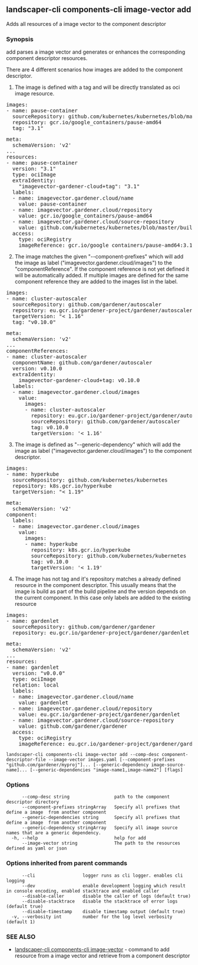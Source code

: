 ## landscaper-cli components-cli image-vector add

Adds all resources of a image vector to the component descriptor

### Synopsis


add parses a image vector and generates or enhances the corresponding component descriptor resources.

There are 4 different scenarios how images are added to the component descriptor.
1. The image is defined with a tag and will be directly translated as oci image resource.

<pre>
images:
- name: pause-container
  sourceRepository: github.com/kubernetes/kubernetes/blob/master/build/pause/Dockerfile
  repository: gcr.io/google_containers/pause-amd64
  tag: "3.1"
</pre>

<pre>
meta:
  schemaVersion: 'v2'
...
resources:
- name: pause-container
  version: "3.1"
  type: ociImage
  extraIdentity:
    "imagevector-gardener-cloud+tag": "3.1"
  labels:
  - name: imagevector.gardener.cloud/name
    value: pause-container
  - name: imagevector.gardener.cloud/repository
    value: gcr.io/google_containers/pause-amd64
  - name: imagevector.gardener.cloud/source-repository
    value: github.com/kubernetes/kubernetes/blob/master/build/pause/Dockerfile
  access:
    type: ociRegistry
    imageReference: gcr.io/google_containers/pause-amd64:3.1
</pre>

2. The image matches the given "--component-prefixes" which will add the image as label ("imagevector.gardener.cloud/images") to the "componentReference".
If the component reference is not yet defined it will be automatically added.
If multiple images are defined for the same component reference they are added to the images list in the label.

<pre>
images:
- name: cluster-autoscaler
  sourceRepository: github.com/gardener/autoscaler
  repository: eu.gcr.io/gardener-project/gardener/autoscaler/cluster-autoscaler
  targetVersion: "< 1.16"
  tag: "v0.10.0"
</pre>

<pre>
meta:
  schemaVersion: 'v2'
...
componentReferences:
- name: cluster-autoscaler
  componentName: github.com/gardener/autoscaler
  version: v0.10.0
  extraIdentity:
    imagevector-gardener-cloud+tag: v0.10.0
  labels:
  - name: imagevector.gardener.cloud/images
    value:
	  images:
	  - name: cluster-autoscaler
	    repository: eu.gcr.io/gardener-project/gardener/autoscaler/cluster-autoscaler
	    sourceRepository: github.com/gardener/autoscaler
	    tag: v0.10.0
	    targetVersion: '< 1.16'
</pre>

3. The image is defined as "--generic-dependency" which will add the image as label ("imagevector.gardener.cloud/images") to the component descriptor. 

<pre>
images:
- name: hyperkube
  sourceRepository: github.com/kubernetes/kubernetes
  repository: k8s.gcr.io/hyperkube
  targetVersion: "< 1.19"
</pre>

<pre>
meta:
  schemaVersion: 'v2'
component:
  labels:
  - name: imagevector.gardener.cloud/images
    value:
	  images:
	  - name: hyperkube
	    repository: k8s.gcr.io/hyperkube
	    sourceRepository: github.com/kubernetes/kubernetes
	    tag: v0.10.0
	    targetVersion: '< 1.19'
</pre>

4. The image has not tag and it's repository matches a already defined resource in the component descriptor.
This usually means that the image is build as part of the build pipeline and the version depends on the current component.
In this case only labels are added to the existing resource

<pre>
images:
- name: gardenlet
  sourceRepository: github.com/gardener/gardener
  repository: eu.gcr.io/gardener-project/gardener/gardenlet
</pre>

<pre>
meta:
  schemaVersion: 'v2'
...
resources:
- name: gardenlet
  version: "v0.0.0"
  type: ociImage
  relation: local
  labels:
  - name: imagevector.gardener.cloud/name
    value: gardenlet
  - name: imagevector.gardener.cloud/repository
    value: eu.gcr.io/gardener-project/gardener/gardenlet
  - name: imagevector.gardener.cloud/source-repository
    value: github.com/gardener/gardener
  access:
    type: ociRegistry
    imageReference: eu.gcr.io/gardener-project/gardener/gardenlet:v0.0.0
</pre>



```
landscaper-cli components-cli image-vector add --comp-desc component-descriptor-file --image-vector images.yaml [--component-prefixes "github.com/gardener/myproj"]... [--generic-dependency image-source-name]... [--generic-dependencies "image-name1,image-name2"] [flags]
```

### Options

```
      --comp-desc string                 path to the component descriptor directory
      --component-prefixes stringArray   Specify all prefixes that define a image  from another component
      --generic-dependencies string      Specify all prefixes that define a image  from another component
      --generic-dependency stringArray   Specify all image source names that are a generic dependency.
  -h, --help                             help for add
      --image-vector string              The path to the resources defined as yaml or json
```

### Options inherited from parent commands

```
      --cli                  logger runs as cli logger. enables cli logging
      --dev                  enable development logging which result in console encoding, enabled stacktrace and enabled caller
      --disable-caller       disable the caller of logs (default true)
      --disable-stacktrace   disable the stacktrace of error logs (default true)
      --disable-timestamp    disable timestamp output (default true)
  -v, --verbosity int        number for the log level verbosity (default 1)
```

### SEE ALSO

* [landscaper-cli components-cli image-vector](landscaper-cli_components-cli_image-vector.md)	 - command to add resource from a image vector and retrieve from a component descriptor

